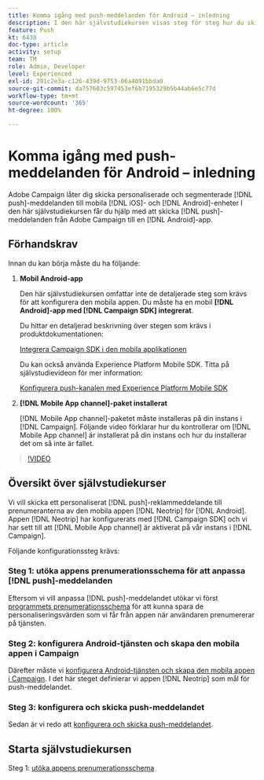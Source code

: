 ```yaml
---
title: Komma igång med push-meddelanden för Android – inledning
description: I den här självstudiekursen visas steg för steg hur du skickar push-meddelanden från Adobe Campaign och tar emot dessa meddelanden i din Android-app.
feature: Push
kt: 6438
doc-type: article
activity: setup
team: TM
role: Admin, Developer
level: Experienced
exl-id: 291c2e3a-c126-439d-9753-06a4091bbda0
source-git-commit: da757603c597453ef6b7195329b5b44ab6e5c77d
workflow-type: tm+mt
source-wordcount: '365'
ht-degree: 100%

---
```


# Komma igång med push-meddelanden för Android – inledning

Adobe Campaign låter dig skicka personaliserade och segmenterade [!DNL push]-meddelanden till mobila [!DNL iOS]- och [!DNL Android]-enheter I den här självstudiekursen får du hjälp med att skicka [!DNL push]-meddelanden från Adobe Campaign till en [!DNL Android]-app.

## Förhandskrav

Innan du kan börja måste du ha följande:

1) **Mobil Android-app**

   Den här självstudiekursen omfattar inte de detaljerade steg som krävs för att konfigurera den mobila appen. Du måste ha en mobil **[!DNL Android]-app med [!DNL Campaign SDK] integrerat**.

   Du hittar en detaljerad beskrivning över stegen som krävs i produktdokumentationen:

   [Integrera Campaign SDK i den mobila applikationen](https://experienceleague.adobe.com/docs/campaign-classic/using/sending-messages/sending-push-notifications/integrating-campaign-sdk-into-the-mobile-application.html?lang=sv)

   Du kan också använda Experience Platform Mobile SDK. Titta på självstudievideon för mer information:

   [Konfigurera push-kanalen med Experience Platform Mobile SDK](https://experienceleague.adobe.com/docs/campaign-classic-learn/tutorials/sending-messages/push-channel/configure-push-using-aep-mobile-sdk.html?lang=sv)

2) **[!DNL Mobile App channel]-paket installerat**

   [!DNL Mobile App channel]-paketet måste installeras på din instans i [!DNL Campaign]. Följande video förklarar hur du kontrollerar om [!DNL Mobile App channel] är installerat på din instans och hur du installerar det om så inte är fallet.

>[!VIDEO](https://video.tv.adobe.com/v/326544?quality=12)

## Översikt över självstudiekurser

Vi vill skicka ett personaliserat [!DNL push]-reklammeddelande till prenumeranterna av den mobila appen [!DNL Neotrip] för [!DNL Android]. Appen [!DNL Neotrip] har konfigurerats med [!DNL Campaign SDK] och vi har sett till att [!DNL Mobile App channel] är aktiverat på vår instans i [!DNL Campaign].

Följande konfigurationssteg krävs:

### Steg 1: utöka appens prenumerationsschema för att anpassa [!DNL push]-meddelanden

Eftersom vi vill anpassa [!DNL push]-meddelandet utökar vi först [programmets prenumerationsschema](/help/tutorial-getting-started-with-push-notifications-for-android/extending-the-app-subscription-schema.md) för att kunna spara de personaliseringsvärden som vi får från appen när användaren prenumererar på tjänsten.

### Steg 2: konfigurera Android-tjänsten och skapa den mobila appen i Campaign

Därefter måste vi [konfigurera Android-tjänsten och skapa den mobila appen i Campaign](/help/tutorial-getting-started-with-push-notifications-for-android/configuring-an-android-service-in-campaign.md). I det här steget definierar vi appen [!DNL Neotrip] som mål för push-meddelandet.

### Steg 3: konfigurera och skicka push-meddelandet

Sedan är vi redo att [konfigurera och skicka push-meddelandet](/help/tutorial-getting-started-with-push-notifications-for-android/configuring-and-sending-push-notifications.md).

## Starta självstudiekursen

Steg 1: [utöka appens prenumerationsschema](/help/tutorial-getting-started-with-push-notifications-for-android/extending-the-app-subscription-schema.md)
